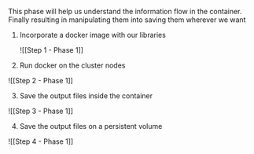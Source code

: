 This phase will help us understand the information flow in the container. Finally resulting in manipulating them into saving them wherever we want

1. Incorporate a docker image with our libraries 
   
   ![[Step 1 - Phase 1]]
   
2. Run docker on the cluster nodes

![[Step 2 - Phase 1]]

3. Save the output files inside the container 

![[Step 3 - Phase 1]]

4. Save the output files on a persistent volume

![[Step 4 - Phase 1]]

